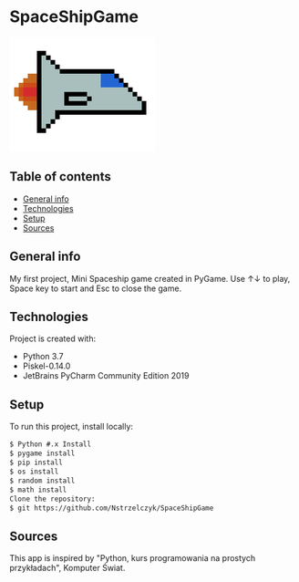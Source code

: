 # SpaceShipGame
 ![Space Ship](spaceshipbig.png)
## Table of contents
* [General info](#general-info)
* [Technologies](#technologies)
* [Setup](#setup)
* [Sources](#sources)

## General info
My first project, Mini Spaceship game created in PyGame.
Use ↑↓ to play, Space key to start and Esc to close the game.

## Technologies
Project is created with:
* Python 3.7
* Piskel-0.14.0
* JetBrains PyCharm Community Edition 2019

## Setup
To run this project, install locally:

```
$ Python #.x Install
$ pygame install
$ pip install
$ os install
$ random install
$ math install 
Clone the repository:
$ git https://github.com/Nstrzelczyk/SpaceShipGame

```

## Sources
This app is inspired by "Python, kurs programowania na prostych przykładach", Komputer Świat.
